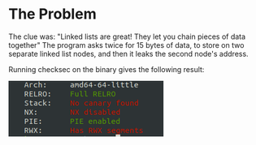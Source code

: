# The Problem
The clue was: "Linked lists are great! They let you chain pieces of data together"
The program asks twice for 15 bytes of data, to store on two separate linked list nodes, and then it leaks the second node's address.


Running checksec on the binary gives the following result:

![alt text](checksec.png)
